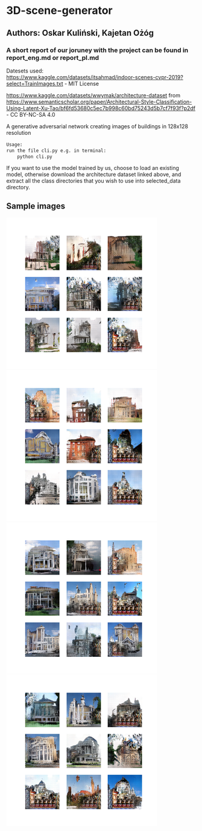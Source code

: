 # 3D-scene-generator
## Authors: Oskar Kuliński, Kajetan Ożóg
### A short report of our joruney with the project can be found in report_eng.md or report_pl.md
Datesets used:   
https://www.kaggle.com/datasets/itsahmad/indoor-scenes-cvpr-2019?select=TrainImages.txt - MIT License

https://www.kaggle.com/datasets/wwymak/architecture-dataset from 
https://www.semanticscholar.org/paper/Architectural-Style-Classification-Using-Latent-Xu-Tao/bf6fd53680c5ec7b998c60bd75243d5b7cf7f93f?p2df - 
CC BY-NC-SA 4.0



A generative adversarial network creating images of buildings in 128x128 resolution

    Usage:
    run the file cli.py e.g. in terminal:
        python cli.py

If you want to use the model trained by us, choose to load an existing model,
otherwise download the architecture dataset linked above, 
and extract all the class directories that you wish to use into selected_data directory.

## Sample images

![1](sample_images/5.png)
![2](sample_images/2.png)
![3](sample_images/4.png)
![4](sample_images/3.png)


